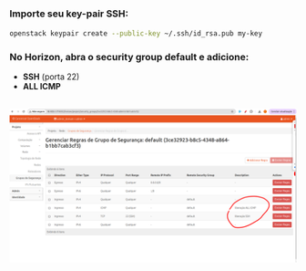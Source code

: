 ### Importe seu key-pair SSH:
   ```bash
   openstack keypair create --public-key ~/.ssh/id_rsa.pub my-key
   ```
### No Horizon, abra o security group **default** e adicione:
* **SSH** (porta 22)  
* **ALL ICMP**

![Grupos de Segurança](../img/open/grupo_seguranca.png)
---